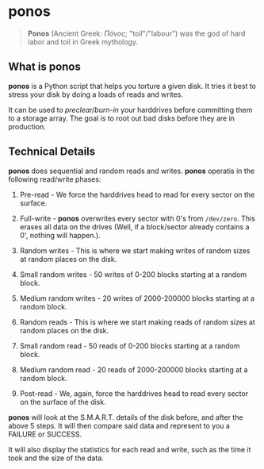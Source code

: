 # ponos #
>**Ponos** (Ancient Greek: *Πόνος*; "toil"/"labour") was the god of hard labor
>and toil in Greek mythology.

## What is ponos ##
**ponos** is a Python script that helps you torture a given disk. It tries it best
to stress your disk by doing a loads of reads and writes.

It can be used to *preclear/burn-in* your harddrives before committing them to a storage
array. The goal is to root out bad disks before they are in production.

## Technical Details ##
**ponos** does sequential and random reads and writes. **ponos** operatis in
the following read/write phases:

1. Pre-read - We force the harddrives head to read for every sector on the
surface.

2. Full-write - **ponos** overwrites every sector with 0's from `/dev/zero`.
This erases all data on the drives (Well, if a block/sector already contains a
0', nothing will happen.).

3. Random writes - This is where we start making writes of random sizes
at random places on the disk.
  1. Small random writes - 50 writes of 0-200 blocks starting at a random block.
  2. Medium random writes - 20 writes of 2000-200000 blocks starting at a random block.

4. Random reads - This is where we start making reads of random sizes at random
places on the disk.
  1. Small random read - 50 reads of 0-200 blocks starting at a random block.
  2. Medium random read - 20 reads of 2000-200000 blocks starting at a random block.

5. Post-read - We, again, force the harddrives head to read every sector on the
surface of the disk.

**ponos** will look at the S.M.A.R.T. details of the disk before, and after the
above 5 steps. It will then compare said data and represent to you a FAILURE or
SUCCESS.

It will also display the statistics for each read and write, such as the time
it took and the size of the data.
